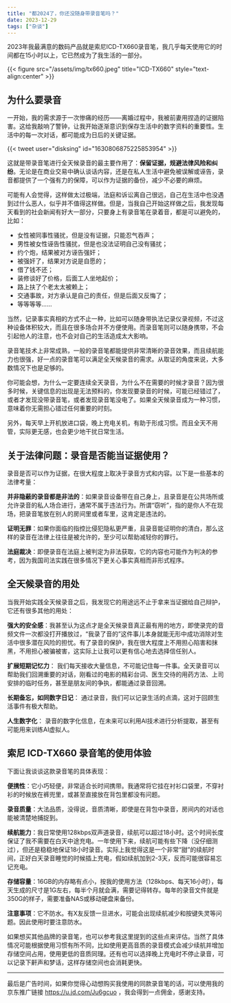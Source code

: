 ```yaml
---
title: "都2024了，你还没随身带录音笔吗？"
date: 2023-12-29
tags: ["杂谈"]
---
```


2023年我最满意的数码产品就是索尼ICD-TX660录音笔，我几乎每天使用它的时间都在15小时以上，它已然成为了我生活的一部分。

{{< figure src="/assets/img/tx660.jpeg" title="ICD-TX660" style="text-align:center" >}}

## 为什么要录音

一开始，我的需求源于一次惨痛的经历——离婚过程中，我被前妻用捏造的证据陷害。这给我敲响了警钟，让我开始逐渐意识到保存生活中的数字资料的重要性。生活中的每一次对话，都可能成为日后的关键证据。

{{< tweet user="disksing" id="1630806875225853954" >}}

这就是带录音笔进行全天候录音的最主要作用了：**保留证据，规避法律风险和纠纷**。无论是在商业交易中确认谈话内容，还是在私人生活中避免被误解或诬告，录音都提供了一个强有力的保障，可以作为证据的备份，减少不必要的麻烦。

可能有人会觉得，这样做太过极端，法庭和诉讼离自己很远，自己在生活中也没遇到过什么恶人，似乎并不值得这样做。但是，当我自己开始这样做之后，我发现每天看到的社会新闻有好大一部分，只要身上有录音笔在录着音，都是可以避免的，比如：

- 女性被同事性骚扰，但是没有证据，只能忍气吞声；
- 男性被女性诬告性骚扰，但是也没法证明自己没有骚扰；
- 约个炮，结果被对方诬告强奸；
- 被强奸了，结果对方说是自愿的；
- 借了钱不还；
- 装修谈好了价格，后面工人坐地起价；
- 路上扶了个老太太被赖上；
- 交通事故，对方承认是自己的责任，但是后面又反悔了；
- 等等等等……

当然，记录事实真相的方式不止一种，比如可以随身带执法记录仪录视频，不过这种设备体积较大，而且在很多场合并不方便使用。而录音笔则可以随身携带，不会引起他人的注意，也不会对自己的生活造成太大影响。

录音笔技术上非常成熟，一般的录音笔都能提供非常清晰的录音效果，而且续航能力也很强，好一点的录音笔可以满足全天候录音的需求。从取证的角度来说，大多数情况下也是足够的。

你可能会想，为什么一定要连续全天录音，为什么不在需要的时候才录音？因为很多时候，关键信息的出现是无法预料的，你发现要录音的时候，可能已经错过了，或者才发现没带录音笔，或者发现录音笔没电了。如果全天候录音成为一种习惯，意味着你无需担心错过任何重要的时刻。

另外，每天早上开机放进口袋，晚上充电关机，有助于形成习惯。而且全天不用管，实际更无感，也会更少地干扰日常生活。

## 关于法律问题：录音是否能当证据使用？

录音是否可以作为证据，在很大程度上取决于录音方式和内容。以下是一些基本的法律考量：

**并非隐蔽的录音都是非法的**：如果录音设备带在自己身上，且录音是在公共场所或允许录音的私人场合进行，通常不属于违法行为。所谓“窃听”，指的是你人不在现场，把录音笔放在别人的房间里或者车里，这肯定是违法的。

**证明无罪**：如果你面临的指控比侵犯隐私更严重，且录音能证明你的清白，那么这样的录音在法律上往往是被允许的，至少可以帮助减轻你的罪行。

**法庭裁决**：即便录音在法庭上被判定为非法获取，它的内容也可能作为判决的参考，因为我国司法实践在很多情况下更关心事实真相而非形式程序。

## 全天候录音的用处

当我开始实践全天候录音之后，我发现它的用途远不止于拿来当证据给自己辩护，它还有很多其他的用处：

**强大的安全感**：我甚至认为这点才是全天候录音真正最有用的地方，即使录完的音频文件一次都没打开播放过，“我录了音的”这件事儿本身就能无形中成功消除对生活中很多潜在风险的担忧。有了录音的保护，我在很大程度上不用担心陷害和抹黑，不用担心被骗被害，这实际上让我可以更有信心地去选择信任别人。

**扩展短期记忆力**： 我们每天接收大量信息，不可能记住每一件事。全天录音可以帮助我们回溯重要的对话，刚看过的电影的精彩台词、医生交待的用药方法、上司安排的临时任务，甚至是朋友间的争执，都能通过录音回溯。

**长期备忘，如同数字日记**： 通过录音，我们可以记录生活的点滴，这对于回顾生活事件有极大帮助。

**人生数字化**： 录音的数字化信息，在未来可以利用AI技术进行分析提取，甚至有可能用来训练AI虚拟人。

## 索尼 ICD-TX660 录音笔的使用体验

下面让我谈谈这款录音笔的具体表现：

**便携性**：它小巧轻便，非常适合长时间携带。我通常将它挂在衬衫口袋里，不穿衬衫的时候放在裤兜里，或甚至直接放在背包里都没有问题。

**录音质量**：大法品质，没得说，音质清晰，即使是在背包中录音，房间内的对话也能被清楚地捕捉到。

**续航能力**：我日常使用128kbps双声道录音，续航可以超过18小时。这个时间长度保证了我不需要在白天中途充电。一年使用下来，续航可能有些下降（没仔细测过），但还是稳稳地保证18小时录音。实际上我觉得这是一个非常“甜”的续航时间，正好白天录音睡觉的时候插上充电，假如续航加到2-3天，反而可能很容易忘记充电。

**存储容量**：16GB的内存略有点小，按我的使用方法（128kbps、每天16小时），每天生成的尺寸是1G左右，每半个月就会满，需要记得转存。每年的录音文件就是350G的样子，需要准备NAS或移动硬盘来备份。

**注意事项**：它不防水。有X友反馈一旦进水，可能会出现续航减少和按键失灵等问题。因此使用时要注意防水。

如果想买其他品牌的录音笔，也可以参考我这里提到的这些点来评估。当然了具体情况可能根据使用习惯有所不同，比如使用更高音质的录音模式会减少续航并增加存储空间占用，使用更低的音质同理。还有也可以选择晚上充电时不停止录音，可以记录下鼾声和梦话，这样存储空间也会消耗更快。

----

最后是广告时间，如果你觉得心动想购买我使用的同款录音笔的话，可以使用我的京东推广链接 https://u.jd.com/Ju6gcuo ，我会得到一点佣金，感谢支持。
